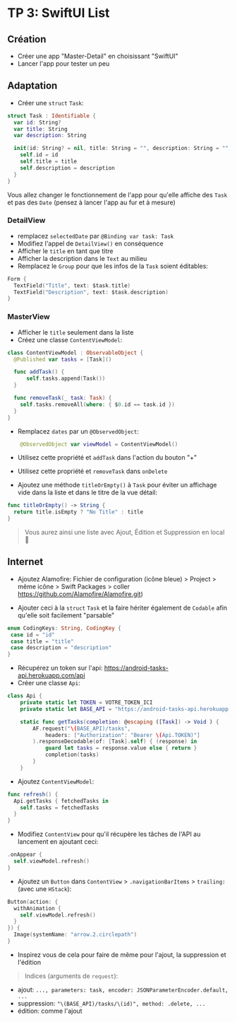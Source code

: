 # TP 3: SwiftUI List

## Création

- Créer une app "Master-Detail" en choisissant "SwiftUI"
- Lancer l'app pour tester un peu

## Adaptation

- Créer une `struct` `Task`:

```swift
struct Task : Identifiable {
  var id: String?
  var title: String
  var description: String

  init(id: String? = nil, title: String = "", description: String = "") {
    self.id = id
    self.title = title
    self.description = description
  }
}
```

Vous allez changer le fonctionnement de l'app pour qu'elle affiche des `Task` et pas des `Date` (pensez à lancer l'app au fur et à mesure)

### DetailView

- remplacez `selectedDate` par `@Binding var task: Task`
- Modifiez l'appel de `DetailView()` en conséquence
- Afficher le `title` en tant que titre
- Afficher la description dans le `Text` au milieu
- Remplacez le `Group` pour que les infos de la `Task` soient éditables:

```swift
Form {
  TextField("Title", text: $task.title)
  TextField("Description", text: $task.description)
}
```

### MasterView

- Afficher le `title` seulement dans la liste
- Créez une classe `ContentViewModel`:

```swift
class ContentViewModel : ObservableObject {
  @Published var tasks = [Task]()

  func addTask() {
      self.tasks.append(Task())
  }

  func removeTask(_ task: Task) {
    self.tasks.removeAll(where: { $0.id == task.id })
  }
}
```

- Remplacez `dates` par un `@ObservedObject`:

```swift
    @ObservedObject var viewModel = ContentViewModel()
```

- Utilisez cette propriété et `addTask` dans l'action du bouton "+"
- Utilisez cette propriété et `removeTask` dans `onDelete`

- Ajoutez une méthode `titleOrEmpty()` à `Task` pour éviter un affichage vide dans la liste et dans le titre de la vue détail:

```swift
func titleOrEmpty() -> String {
  return title.isEmpty ? "No Title" : title
}
```

> Vous aurez ainsi une liste avec Ajout, Édition et Suppression en local 👏

## Internet

- Ajoutez Alamofire: Fichier de configuration (icône bleue) > Project > même icône > Swift Packages > coller <https://github.com/Alamofire/Alamofire.git>)

- Ajouter ceci à la `struct` `Task` et la faire hériter également de `Codable` afin qu'elle soit facilement "parsable"

```swift
enum CodingKeys: String, CodingKey {
 case id = "id"
 case title = "title"
 case description = "description"
}
```

- Récupérez un token sur l'api: <https://android-tasks-api.herokuapp.com/api>
- Créer une classe `Api`:

```swift
class Api {
    private static let TOKEN = VOTRE_TOKEN_ICI
    private static let BASE_API = "https://android-tasks-api.herokuapp.com/api"

    static func getTasks(completion: @escaping ([Task]) -> Void ) {
        AF.request("\(BASE_API)/tasks",
            headers: ["Authorization": "Bearer \(Api.TOKEN)"]
        ).responseDecodable(of: [Task].self) { (response) in
            guard let tasks = response.value else { return }
            completion(tasks)
        }
    }
```

- Ajoutez  `ContentViewModel`:

```swift
func refresh() {
  Api.getTasks { fetchedTasks in
    self.tasks = fetchedTasks
  }
}
```

- Modifiez `ContentView` pour qu'il récupère les tâches de l'API au lancement en ajoutant ceci:

```swift
.onAppear {
  self.viewModel.refresh()
}
```

- Ajoutez un `Button` dans `ContentView` > `.navigationBarItems` > `trailing:` (avec une `HStack`):

```swift
Button(action: {
  withAnimation {
    self.viewModel.refresh()
  }
}) {
  Image(systemName: "arrow.2.circlepath")
}
```

- Inspirez vous de cela pour faire de même pour l'ajout, la suppression et l'édition

> Indices (arguments de `request`):

- ajout: `..., parameters: task, encoder: JSONParameterEncoder.default, ...`
- suppression: `"\(BASE_API)/tasks/\(id)", method: .delete, ...`
- édition: comme l'ajout
